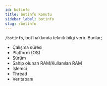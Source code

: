 ```yaml
---
id: botinfo
title: botinfo Komutu
sidebar_label: botinfo
slug: /botinfo
---
```

`/botinfo`, bot hakkında teknik bilgi verir. Bunlar;

- Çalışma süresi
- Platform (OS)
- Sürüm
- Sahip olunan RAM/Kullanılan RAM
- İşlemci
- Thread
- Veritabanı